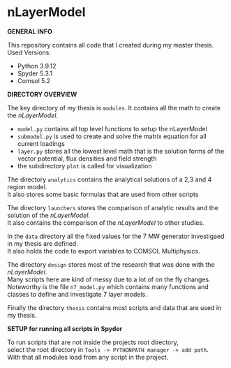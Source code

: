 # nLayerModel

**GENERAL INFO**

This repository contains all code that I created during my master thesis.  
Used Versions:
 - Python 3.9.12
 - Spyder 5.3.1
 - Comsol 5.2


 **DIRECTORY OVERVIEW**
 
The key directory of my thesis is ```modules```. It contains all the math to create the *nLayerModel*. 
- ```model.py``` contains all top level functions to setup the nLayerModel
- ```submodel.py``` is used to create and solve the matrix equation for all current loadings
- ```layer.py``` stores all the lowest level math that is the solution forms of the vector potential, flux densities and field strength
- the subdirectory ```plot``` is called for visualization

The directory ```analytics``` contains the analytical solutions of a 2,3 and 4 region model.  
It also stores some basic formulas that are used from other scripts

The directory ```launchers``` stores the comparison of analytic results and the solution of the *nLayerModel*.  
It also contains the comparison of the *nLayerModel* to other studies.

In the ```data``` directory all the fixed values for the 7 MW generator investigaed in my thesis are defined.  
It also holds the code to export variables to COMSOL Multiphysics.

The directory ```design``` stores most of the research that was done with the *nLayerModel*.  
Many scripts here are kind of messy due to a lot of on the fly changes.  
Noteworthy is the file ```n7_model.py``` which contains many functions and classes to define and investigate 7 layer models.

Finally the directory ```thesis``` contains most scripts and data that are used in my thesis.  

**SETUP for running all scripts in Spyder** 

To run scripts that are not inside the projects root directory,  
select the root directory in ```Tools -> PYTHONPATH manager -> add path```.  
With that all modules load from any script in the project.
